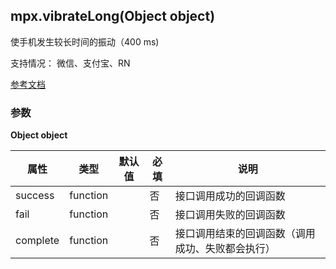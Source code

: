 ## mpx.vibrateLong(Object object)

使手机发生较长时间的振动（400 ms)

支持情况： 微信、支付宝、RN

[参考文档](https://developers.weixin.qq.com/miniprogram/dev/api/device/vibrate/wx.vibrateLong.html)

### 参数

**Object object**

| 属性     | 类型     | 默认值 | 必填 | 说明                                   |
|----------|----------|--------|------|----------------------------------------|
| success  | function |        | 否   | 接口调用成功的回调函数                 |
| fail     | function |        | 否   | 接口调用失败的回调函数                 |
| complete | function |        | 否   | 接口调用结束的回调函数（调用成功、失败都会执行） |


